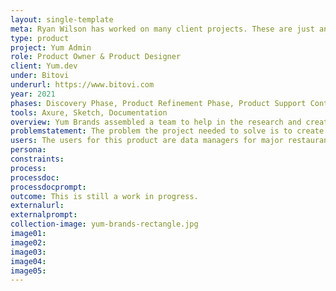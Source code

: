```yaml
---
layout: single-template
meta: Ryan Wilson has worked on many client projects. These are just an example of some of the excellent product design work that he could do on your project.
type: product
project: Yum Admin
role: Product Owner & Product Designer
client: Yum.dev
under: Bitovi
underurl: https://www.bitovi.com
year: 2021
phases: Discovery Phase, Product Refinement Phase, Product Support Contract, Product Review Contract
tools: Axure, Sketch, Documentation
overview: Yum Brands assembled a team to help in the research and creation of a menu management system for the brands they operate (KFC, Pizza Hut, Taco Bell) to use. I worked as the Product Owner for 12 months on the MMS tool project before migrating to overseeing the product design and user experience research. I also helped perform user testing for the new Taco Bell point of sale (POS) system. <br><br> Due to an NDA, I can not share a representation of this product.
problemstatement: The problem the project needed to solve is to create a single tool to manage all of the data that makes up a sellable product for KFC, Pizza Hut, and Taco Bell – US locations, to be rolled out internationally in the future. Each brand has its own glossary of what they call sellable items and the components that make up a sellable item.
users: The users for this product are data managers for major restaurant brands.
persona:
constraints:
process:
processdoc:
processdocprompt:
outcome: This is still a work in progress.
externalurl:
externalprompt:
collection-image: yum-brands-rectangle.jpg
image01:
image02:
image03:
image04:
image05:
---
```

